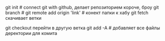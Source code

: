 git init # connect git with github, делает репозиторием короче, броу
git branch #
git remote add origin 'link' # конект папки к хабу
git fetch скачивает ветки 

git checkout перейти в другую ветка
git add -A # добавляет все файлы деректории для комита